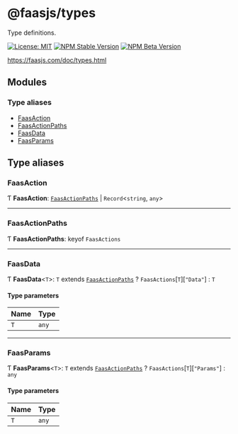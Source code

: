 # @faasjs/types

Type definitions.

[![License: MIT](https://img.shields.io/npm/l/@faasjs/types.svg)](https://github.com/faasjs/faasjs/blob/main/packages/faasjs/types/LICENSE)
[![NPM Stable Version](https://img.shields.io/npm/v/@faasjs/types/stable.svg)](https://www.npmjs.com/package/@faasjs/types)
[![NPM Beta Version](https://img.shields.io/npm/v/@faasjs/types/beta.svg)](https://www.npmjs.com/package/@faasjs/types)

https://faasjs.com/doc/types.html

## Modules

### Type aliases

- [FaasAction](modules.md#faasaction)
- [FaasActionPaths](modules.md#faasactionpaths)
- [FaasData](modules.md#faasdata)
- [FaasParams](modules.md#faasparams)

## Type aliases

### FaasAction

Ƭ **FaasAction**: [`FaasActionPaths`](modules.md#faasactionpaths) \| `Record`<`string`, `any`\>

___

### FaasActionPaths

Ƭ **FaasActionPaths**: keyof `FaasActions`

___

### FaasData

Ƭ **FaasData**<`T`\>: `T` extends [`FaasActionPaths`](modules.md#faasactionpaths) ? `FaasActions`[`T`][``"Data"``] : `T`

#### Type parameters

| Name | Type |
| :------ | :------ |
| `T` | `any` |

___

### FaasParams

Ƭ **FaasParams**<`T`\>: `T` extends [`FaasActionPaths`](modules.md#faasactionpaths) ? `FaasActions`[`T`][``"Params"``] : `any`

#### Type parameters

| Name | Type |
| :------ | :------ |
| `T` | `any` |
